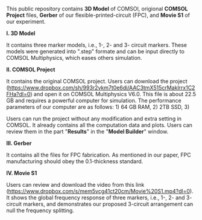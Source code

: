 This public repository contains **3D Model** of COMSOl, origional **COMSOL Project** files, **Gerber** of our flexible-printed-circuit (FPC), and **Movie S1** of our experiment.

**I. 3D Model**

It contains three marker models, i.e., 1-, 2- and 3- circuit markers. These models were generated into ".step" formate and can be input directly to COMSOL Multiphysics, which eases others simulation.

**II. COMSOL Project**

It contains the original COMSOL project. Users can download the project (https://www.dropbox.com/sh/993r2vkm7t0e6di/AAC3tmX515crMaklrrx1C2FHa?dl=0) and open it on COMSOL Multiphysics V6.0. This file is about 22.5 GB and requires a powerful computer for simulation. The performance parameters of our computer are as follows: 1) 64 GB RAM, 2) 2TB SSD, 3) 

Users can run the project without any modification and extra setting in COMSOL. It already contains all the computation data and plots. Users can review them in the part "**Results**" in the "**Model Builder**" window.

**III. Gerber**

It contains all the files for FPC fabrication. As mentioned in our paper, FPC manufacturing should obey the 0.1-thickness standard. 

**IV. Movie S1**

Users can review and download the video from this link (https://www.dropbox.com/s/mem5vcg41ct20cm/Movie%20S1.mp4?dl=0). It shows the global frequency response of three markers, i.e., 1-, 2- and 3- circuit markers, and demonstrates our proposed 3-circuit arrangement can null the frequency splitting.
